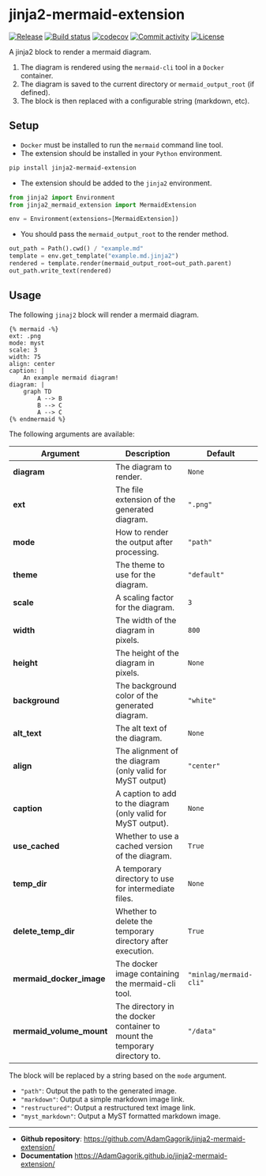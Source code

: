 # jinja2-mermaid-extension

[![Release](https://img.shields.io/github/v/release/AdamGagorik/jinja2-mermaid-extension)](https://img.shields.io/github/v/release/AdamGagorik/jinja2-mermaid-extension)
[![Build status](https://img.shields.io/github/actions/workflow/status/AdamGagorik/jinja2-mermaid-extension/main.yml?branch=main)](https://github.com/AdamGagorik/jinja2-mermaid-extension/actions/workflows/main.yml?query=branch%3Amain)
[![codecov](https://codecov.io/gh/AdamGagorik/jinja2-mermaid-extension/branch/main/graph/badge.svg)](https://codecov.io/gh/AdamGagorik/jinja2-mermaid-extension)
[![Commit activity](https://img.shields.io/github/commit-activity/m/AdamGagorik/jinja2-mermaid-extension)](https://img.shields.io/github/commit-activity/m/AdamGagorik/jinja2-mermaid-extension)
[![License](https://img.shields.io/github/license/AdamGagorik/jinja2-mermaid-extension)](https://img.shields.io/github/license/AdamGagorik/jinja2-mermaid-extension)

A jinja2 block to render a mermaid diagram.

1. The diagram is rendered using the `mermaid-cli` tool in a `Docker` container.
2. The diagram is saved to the current directory or `mermaid_output_root` (if defined).
3. The block is then replaced with a configurable string (markdown, etc).

## Setup

- `Docker` must be installed to run the `mermaid` command line tool.
- The extension should be installed in your `Python` environment.

```bash
pip install jinja2-mermaid-extension
```

- The extension should be added to the `jinja2` environment.

```python
from jinja2 import Environment
from jinja2_mermaid_extension import MermaidExtension

env = Environment(extensions=[MermaidExtension])
```

- You should pass the `mermaid_output_root` to the render method.

```python
out_path = Path().cwd() / "example.md"
template = env.get_template("example.md.jinja2")
rendered = template.render(mermaid_output_root=out_path.parent)
out_path.write_text(rendered)
```

## Usage

The following `jinaj2` block will render a mermaid diagram.

```jinja2
{% mermaid -%}
ext: .png
mode: myst
scale: 3
width: 75
align: center
caption: |
    An example mermaid diagram!
diagram: |
    graph TD
        A --> B
        B --> C
        A --> C
{% endmermaid %}
```

The following arguments are available:

| Argument                 | Description                                                                | Default                |
| ------------------------ | -------------------------------------------------------------------------- | ---------------------- |
| **diagram**              | The diagram to render.                                                     | `None`                 |
| **ext**                  | The file extension of the generated diagram.                               | `".png"`               |
| **mode**                 | How to render the output after processing.                                 | `"path"`               |
| **theme**                | The theme to use for the diagram.                                          | `"default"`            |
| **scale**                | A scaling factor for the diagram.                                          | `3`                    |
| **width**                | The width of the diagram in pixels.                                        | `800 `                 |
| **height**               | The height of the diagram in pixels.                                       | `None`                 |
| **background**           | The background color of the generated diagram.                             | `"white"`              |
| **alt_text**             | The alt text of the diagram.                                               | `None`                 |
| **align**                | The alignment of the diagram (only valid for MyST output)                  | `"center"`             |
| **caption**              | A caption to add to the diagram (only valid for MyST output).              | `None`                 |
| **use_cached**           | Whether to use a cached version of the diagram.                            | `True`                 |
| **temp_dir**             | A temporary directory to use for intermediate files.                       | `None`                 |
| **delete_temp_dir**      | Whether to delete the temporary directory after execution.                 | `True`                 |
| **mermaid_docker_image** | The docker image containing the mermaid-cli tool.                          | `"minlag/mermaid-cli"` |
| **mermaid_volume_mount** | The directory in the docker container to mount the temporary directory to. | `"/data"`              |

The block will be replaced by a string based on the `mode` argument.

- `"path"`: Output the path to the generated image.
- `"markdown"`: Output a simple markdown image link.
- `"restructured"`: Output a restructured text image link.
- `"myst_markdown"`: Output a MyST formatted markdown image.

---

- **Github repository**: <https://github.com/AdamGagorik/jinja2-mermaid-extension/>
- **Documentation** <https://AdamGagorik.github.io/jinja2-mermaid-extension/>
